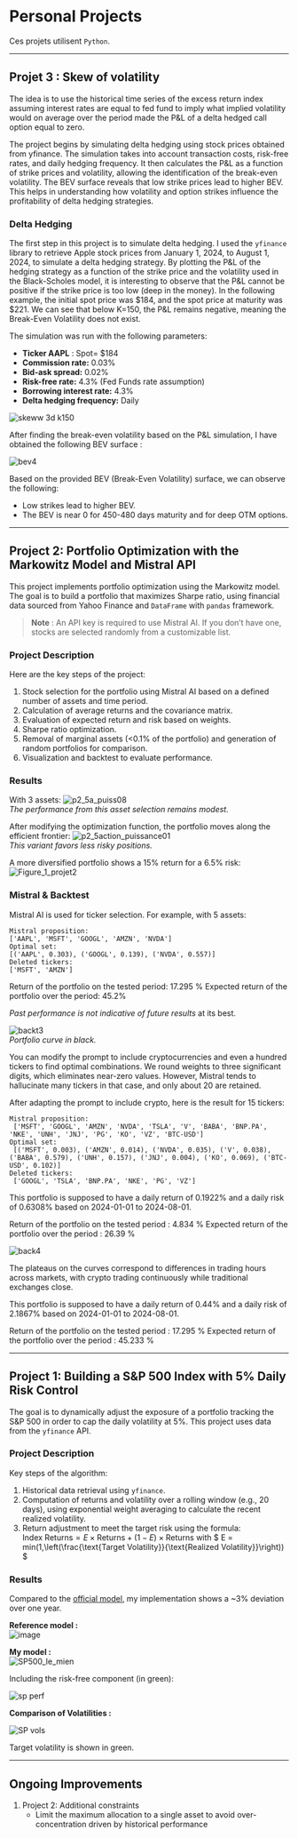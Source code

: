 # Personal Projects

Ces projets utilisent `Python`.

---
## Projet 3 : Skew of volatility

The idea is to use the historical time series of the excess return index assuming interest rates are equal to fed fund to imply what 
implied volatility would on average over the period made the P&L of a delta hedged call option equal to zero.

The project begins by simulating delta hedging using stock prices obtained from yfinance. The simulation takes into account transaction costs, risk-free rates, and daily hedging frequency. It then calculates the P&L as a function of strike prices and volatility, allowing the identification of the break-even volatility. The BEV surface reveals that low strike prices lead to higher BEV. This helps in understanding how volatility and option strikes influence the profitability of delta hedging strategies.

### Delta Hedging

The first step in this project is to simulate delta hedging. I used the `yfinance` library to retrieve Apple stock prices from January 1, 2024, to August 1, 2024, to simulate a delta hedging strategy. By plotting the P&L of the hedging strategy as a function of the strike price and the volatility used in the Black-Scholes model, it is interesting to observe that the P&L cannot be positive if the strike price is too low (deep in the money). In the following example, the initial spot price was $184, and the spot price at maturity was $221. We can see that below K=150, the P&L remains negative, meaning the Break-Even Volatility does not exist.

The simulation was run with the following parameters:
- **Ticker AAPL** : Spot= $184
- **Commission rate:** 0.03%
- **Bid-ask spread:** 0.02%
- **Risk-free rate:** 4.3% (Fed Funds rate assumption)
- **Borrowing interest rate:** 4.3%
- **Delta hedging frequency:** Daily

![skeww 3d k150](https://github.com/user-attachments/assets/4208010f-38e7-4b74-9812-c0b6880470c9)

After finding the break-even volatility based on the P&L simulation, I have obtained the following BEV surface :

![bev4](https://github.com/user-attachments/assets/0f867512-6fd6-439f-8e83-7829a44f0235)


Based on the provided BEV (Break-Even Volatility) surface, we can observe the following:

- Low strikes lead to higher BEV.
- The BEV is near 0 for 450-480 days maturity and for deep OTM options.

---
## Project 2: Portfolio Optimization with the Markowitz Model and Mistral API

This project implements portfolio optimization using the Markowitz model. The goal is to build a portfolio that maximizes Sharpe ratio, using financial data sourced from Yahoo Finance and ```DataFrame``` with ```pandas``` framework.

> **Note** : An API key is required to use Mistral AI. If you don’t have one, stocks are selected randomly from a customizable list.

### Project Description
Here are the key steps of the project:
1. Stock selection for the portfolio using Mistral AI based on a defined number of assets and time period.
2. Calculation of average returns and the covariance matrix.
3. Evaluation of expected return and risk based on weights.
4. Sharpe ratio optimization. 
5. Removal of marginal assets (<0.1% of the portfolio) and generation of random portfolios for comparison.
6. Visualization and backtest to evaluate performance.
    
### Results

With 3 assets:
![p2_5a_puiss08](https://github.com/user-attachments/assets/23492b3a-4ac7-4681-8a03-375796ebb58b)  
*The performance from this asset selection remains modest.*

After modifying the optimization function, the portfolio moves along the efficient frontier:
![p2_5action_puissance01](https://github.com/user-attachments/assets/d3daf5f4-415f-40ca-a271-bc326b1c00ed)  
*This variant favors less risky positions.*

A more diversified portfolio shows a 15% return for a 6.5% risk: 
![Figure_1_projet2](https://github.com/user-attachments/assets/cc11c918-98fd-4b63-8c93-0d36efb651c8)

### Mistral & Backtest
Mistral AI is used for ticker selection. For example, with 5 assets:
```plaintext
Mistral proposition:
['AAPL', 'MSFT', 'GOOGL', 'AMZN', 'NVDA']
Optimal set:
[('AAPL', 0.303), ('GOOGL', 0.139), ('NVDA', 0.557)]
Deleted tickers:
['MSFT', 'AMZN']
```

Return of the portfolio on the tested period:
 17.295 %
Expected return of the portfolio over the period: 45.2%

*Past performance is not indicative of future results* at its best.

![backt3](https://github.com/user-attachments/assets/07167c7a-105a-4e9d-812c-fdfd21c1ab86)  
*Portfolio curve in black.*

You can modify the prompt to include cryptocurrencies and even a hundred tickers to find optimal combinations. We round weights to three significant digits, which eliminates near-zero values. However, Mistral tends to hallucinate many tickers in that case, and only about 20 are retained.

After adapting the prompt to include crypto, here is the result for 15 tickers:

```plaintext
Mistral proposition:
 ['MSFT', 'GOOGL', 'AMZN', 'NVDA', 'TSLA', 'V', 'BABA', 'BNP.PA', 'NKE', 'UNH', 'JNJ', 'PG', 'KO', 'VZ', 'BTC-USD']
Optimal set:
 [('MSFT', 0.003), ('AMZN', 0.014), ('NVDA', 0.035), ('V', 0.038), ('BABA', 0.579), ('UNH', 0.157), ('JNJ', 0.004), ('KO', 0.069), ('BTC-USD', 0.102)]
Deleted tickers:
 ['GOOGL', 'TSLA', 'BNP.PA', 'NKE', 'PG', 'VZ']
```
This portfolio is supposed to have a daily return of 0.1922% and a daily risk of 0.6308% based on 2024-01-01 to 2024-08-01.


Return of the portfolio on the tested period : 
 4.834 %
Expected return of the portfolio over the period : 26.39 %

![back4](https://github.com/user-attachments/assets/16130d77-e207-4040-9588-70c072856db7)

The plateaus on the curves correspond to differences in trading hours across markets, with crypto trading continuously while traditional exchanges close.

This portfolio is supposed to have a daily return of 0.44% and a daily risk of 2.1867% based on 2024-01-01 to 2024-08-01.

Return of the portfolio on the tested period :
 17.295 %
Expected return of the portfolio over the period : 45.233 %

---

## Project 1: Building a S&P 500 Index with 5% Daily Risk Control

The goal is to dynamically adjust the exposure of a portfolio tracking the S&P 500 in order to cap the daily volatility at 5%. This project uses data from the `yfinance` API.

### Project Description

Key steps of the algorithm: 
1. Historical data retrieval using `yfinance`.  
2. Computation of returns and volatility over a rolling window (e.g., 20 days), using exponential weight averaging to calculate the recent realized volatility.
3. Return adjustment to meet the target risk using the formula:  
   $`
   \text{Index Returns} = E \times \text{Returns}  +(1-E) \times \text{Returns} 
    `$
   with
   $`
   E = min(1,\left(\frac{\text{Target Volatility}}{\text{Realized Volatility}}\right)) `$
  

### Results
Compared to the [official model](https://www.spglobal.com/spdji/en/indices/multi-asset/sp-500-daily-risk-control-5-index/#overview), my implementation shows a ~3% deviation over one year.

**Reference model :**  
![image](https://github.com/user-attachments/assets/ab26c652-308f-4ba0-8276-50e3b983942c)  

**My model :**  
![SP500_le_mien](https://github.com/user-attachments/assets/96cc1b53-a108-4230-ae73-cc5de319ec41)

Including the risk-free component (in green):

![sp perf](https://github.com/user-attachments/assets/2bb5cee0-2ef3-40b2-9648-8f2aaf2e38eb)


**Comparison of Volatilities :** 

![SP vols](https://github.com/user-attachments/assets/ab504701-03fb-42b6-b8b4-ed92a2a29e5e)

Target volatility is shown in green.

---

## Ongoing Improvements

1. Project 2: Additional constraints
    - Limit the maximum allocation to a single asset to avoid over-concentration driven by historical performance
  
